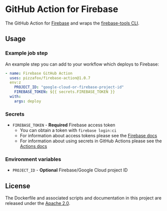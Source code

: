 # GitHub Action for Firebase

The GitHub Action for [Firebase](https://firebase.com) and wraps the [firebase-tools CLI](https://firebase.google.com/docs/cli).

## Usage

### Example job step

An example step you can add to your workflow which deploys to Firebase:

```yml
- name: Firebase GitHub Action
  uses: pizzafox/firebase-action@1.0.7
  env:z
    PROJECT_ID: "google-cloud-or-firebase-project-id"
    FIREBASE_TOKEN: ${{ secrets.FIREBASE_TOKEN }}
  with:
    args: deploy
```

### Secrets

- `FIREBASE_TOKEN` - **Required** Firebase access token
  - You can obtain a token with `firebase login:ci`
  - For information about access tokens please see the [Firebase docs](https://firebase.google.com/docs/cli#admin-commands)
  - For information about using secrets in GitHub Actions please see the [Actions docs](https://help.github.com/en/articles/virtual-environments-for-github-actions#creating-and-using-secrets-encrypted-variables)

### Environment variables

- `PROJECT_ID` - **Optional** Firebase/Google Cloud project ID

## License

The Dockerfile and associated scripts and documentation in this project are released under the [Apache 2.0](license.md).
